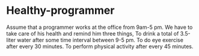 # Healthy-programmer
Assume that a programmer works at the office from 9am-5 pm. We have to take care of his health and remind him three things,  To drink a total of 3.5-liter water after some time interval between 9-5 pm. To do eye exercise after every 30 minutes. To perform physical activity after every 45 minutes.
